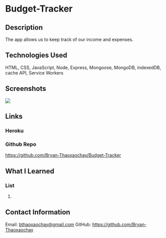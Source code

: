 # Budget-Tracker

## Description

The app allows us to keep track of our income and expenses.

## Technologies Used

HTML, CSS, JavaScript, Node, Express, Mongoose, MongoDB, indexedDB, cache API, Service Workers

## Screenshots

![](images/)

## Links

### Heroku



### Github Repo

https://github.com/Bryan-Thaoxaochay/Budget-Tracker

## What I Learned

### List
1. 

## Contact Information

Email: bthaoxaochay@gmail.com
GitHub: https://github.com/Bryan-Thaoxaochay 